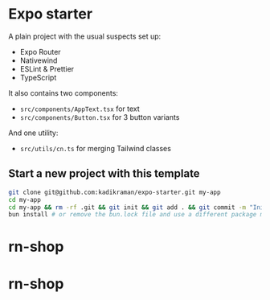 # Expo starter

A plain project with the usual suspects set up:

- Expo Router
- Nativewind
- ESLint & Prettier
- TypeScript

It also contains two components:
- `src/components/AppText.tsx` for text
- `src/components/Button.tsx` for 3 button variants

And one utility:
- `src/utils/cn.ts` for merging Tailwind classes

## Start a new project with this template

```sh
git clone git@github.com:kadikraman/expo-starter.git my-app
cd my-app
cd my-app && rm -rf .git && git init && git add . && git commit -m "Initial commit"
bun install # or remove the bun.lock file and use a different package manager
```
# rn-shop
# rn-shop

